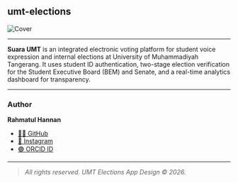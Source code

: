 ## umt-elections
![Cover](./cover-elections.png)

---

**Suara UMT** is an integrated electronic voting platform for student voice expression and internal elections at University of Muhammadiyah Tangerang. It uses student ID authentication, two-stage election verification for the Student Executive Board (BEM) and Senate, and a real-time analytics dashboard for transparency.

---

### Author
**Rahmatul Hannan**

- [🧑‍💻 GitHub](https://github.com/rhmtulhnn)
- [📸 Instagram](https://instagram.com/rhmcodes)
- [🟣 ORCID ID](https://orcid.org/0009-0003-7956-3737)

---

> _All rights reserved. UMT Elections App Design © 2026._